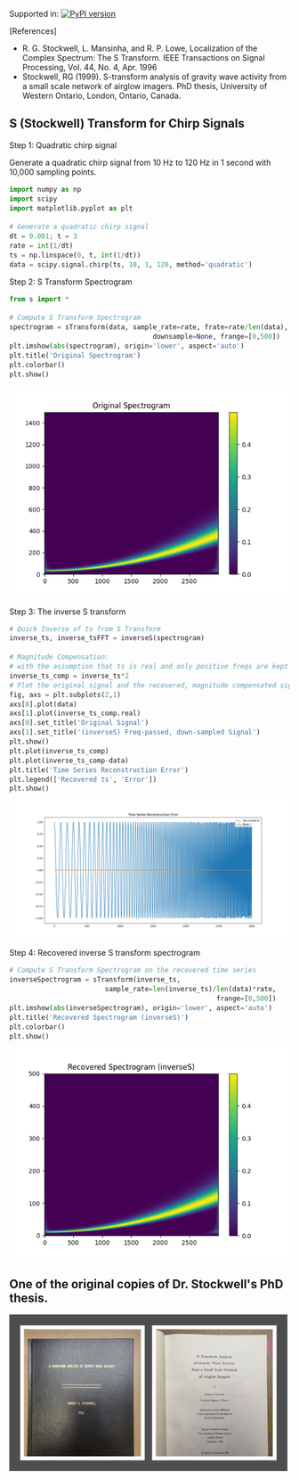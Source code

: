 Supported in: [![PyPI version](https://badge.fury.io/py/TFchirp.svg)](https://badge.fury.io/py/TFchirp)

[References] 
- R. G. Stockwell, L. Mansinha, and R. P. Lowe, Localization of the Complex Spectrum: The S Transform. IEEE 
Transactions on Signal Processing, Vol. 44, No. 4, Apr. 1996
- Stockwell, RG (1999). S-transform analysis of gravity wave activity from a small scale network of airglow imagers. 
PhD thesis, University of Western Ontario, London, Ontario, Canada.

## S (Stockwell) Transform for Chirp Signals

Step 1: Quadratic chirp signal

Generate a quadratic chirp signal from 10 Hz to 120 Hz in 1 second with 10,000 sampling points.

```Python
import numpy as np
import scipy
import matplotlib.pyplot as plt

# Generate a quadratic chirp signal
dt = 0.001; t = 3
rate = int(1/dt)
ts = np.linspace(0, t, int(1/dt))
data = scipy.signal.chirp(ts, 10, 1, 120, method='quadratic')
```

Step 2: S Transform Spectrogram

```Python
from s import *

# Compute S Transform Spectrogram
spectrogram = sTransform(data, sample_rate=rate, frate=rate/len(data),
                                    downsample=None, frange=[0,500])
plt.imshow(abs(spectrogram), origin='lower', aspect='auto')
plt.title('Original Spectrogram')
plt.colorbar()
plt.show()
```

![Original Spectrogram](https://github.com/xli2522/S-Transform/blob/main/img/original_spectrogram.png?raw=true)

Step 3: The inverse S transform

```python
# Quick Inverse of ts from S Transform
inverse_ts, inverse_tsFFT = inverseS(spectrogram)

# Magnitude Compensation: 
# with the assumption that ts is real and only positive freqs are kept
inverse_ts_comp = inverse_ts*2
# Plot the original signal and the recovered, magnitude compensated signal
fig, axs = plt.subplots(2,1)
axs[0].plot(data)
axs[1].plot(inverse_ts_comp.real)
axs[0].set_title('Original Signal')
axs[1].set_title('(inverseS) Freq-passed, down-sampled Signal')
plt.show()
plt.plot(inverse_ts_comp)
plt.plot(inverse_ts_comp-data)
plt.title('Time Series Reconstruction Error')
plt.legend(['Recovered ts', 'Error'])
plt.show()
```

![Recovered ts and Error](https://github.com/xli2522/S-Transform/blob/main/img/recovered_ts_error.png?raw=true)

Step 4: Recovered inverse S transform spectrogram

```python
# Compute S Transform Spectrogram on the recovered time series
inverseSpectrogram = sTransform(inverse_ts, 
                        sample_rate=len(inverse_ts)/len(data)*rate, 
                                                    frange=[0,500])
plt.imshow(abs(inverseSpectrogram), origin='lower', aspect='auto')
plt.title('Recovered Spectrogram (inverseS)')
plt.colorbar()
plt.show()
```

![Recovered Spectrogram](https://github.com/xli2522/S-Transform/blob/main/img/recovered_spectrogram.png?raw=true)

## One of the original copies of Dr. Stockwell's PhD thesis. 
![Thesis](https://github.com/xli2522/S-Transform/blob/main/img/stockwell_thesis_small.jpg?raw=true)